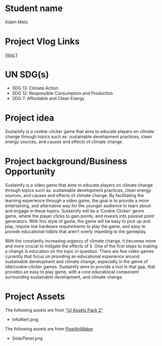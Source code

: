 # Student name
Adam Metz

# Project Vlog Links

[Vlog 1](https://www.youtube.com/watch?v=OnYzzaX6_4I)

# UN SDG(s)
- SDG 13: Climate Action
- SDG 12: Responsible Consumption and Production
- SDG 7: Affordable and Clean Energy

# Project idea
Sustainify is a cookie-clicker game that aims to educate players on climate change through topics such as: sustainable development practices, clean energy sources, and causes and effects of climate change.

# Project background/Business Opportunity
Sustainify is a video game that aims to educate players on climate change through topics such as: sustainable development practices, clean energy sources, and causes and effects of climate change. By facilitating the learning experience through a video game, the goal is to provide a more entertaining, and alternative way for the younger audience to learn about and engage in these topics. Sustainify will be a ‘Cookie Clicker’ genre game, where the player clicks to gain points, and invests into passive point generators. With this style of game, the game will be easy to pick up and play, require low hardware requirements to play the game, and easy to provide educational tidbits that aren’t overly impeding to the gameplay. 

With the constantly increasing urgency of climate change, it becomes more and more crucial to mitigate the effects of it. One of the first steps to making a change is education on the topic in question. There are few video games currently that focus on providing an educational experience around sustainable development and climate change, especially in the genre of idle/cookie-clicker games. Sustainify aims to provide a tool in that gap, that provides an easy to play game, with a core educational component surrounding sustainable development, and climate change.

# Project Assets

The following assets are from ["UI Assets Pack 2"](https://srtoasty.itch.io/ui-assets-pack-2)
 - InfoAlert.png

The following assets are from [PixelArtMaker](https://pixelartmaker.com/art/cc4b4c41e81d81c)
 - SolarPanel.png